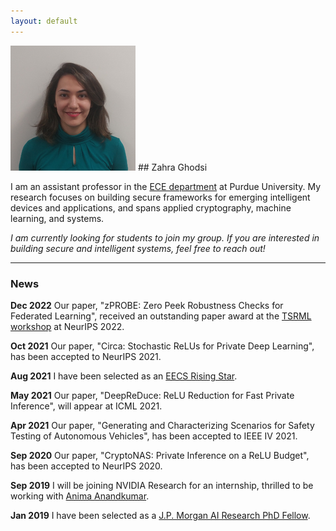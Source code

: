 ```yaml
---
layout: default
---
```


<img class="profile-picture" src="zahra.png">
## Zahra Ghodsi

I am an assistant professor in the [ECE department](https://engineering.purdue.edu/ECE) at Purdue University. My research focuses on building secure frameworks for emerging intelligent devices and applications, and spans applied cryptography, machine learning, and systems.

*I am currently looking for students to join my group. If you are interested in building secure and intelligent systems, feel free to reach out!*


---

### News
**Dec 2022** Our paper, "zPROBE: Zero Peek Robustness Checks for Federated Learning", received an outstanding paper award at the [TSRML workshop](https://tsrml2022.github.io/) at NeurIPS 2022.

**Oct 2021** Our paper, "Circa: Stochastic ReLUs for Private Deep Learning", has been accepted to NeurIPS 2021.

**Aug 2021** I have been selected as an [EECS Rising Star](https://risingstars21-eecs.mit.edu/).

**May 2021** Our paper, "DeepReDuce: ReLU Reduction for Fast Private Inference", will appear at ICML 2021.

**Apr 2021** Our paper, "Generating and Characterizing Scenarios for Safety Testing of Autonomous Vehicles", has been accepted to IEEE IV 2021.

**Sep 2020** Our paper, "CryptoNAS: Private Inference on a ReLU Budget", has been accepted to NeurIPS 2020.

**Sep 2019** I will be joining NVIDIA Research for an internship, thrilled to be working with [Anima Anandkumar](https://research.nvidia.com/person/anima-anandkumar).

**Jan 2019** I have been selected as a [J.P. Morgan AI Research PhD Fellow](https://www.jpmorgan.com/country/US/en/technology/ai/awards/phd-fellowship-award-recipients).


